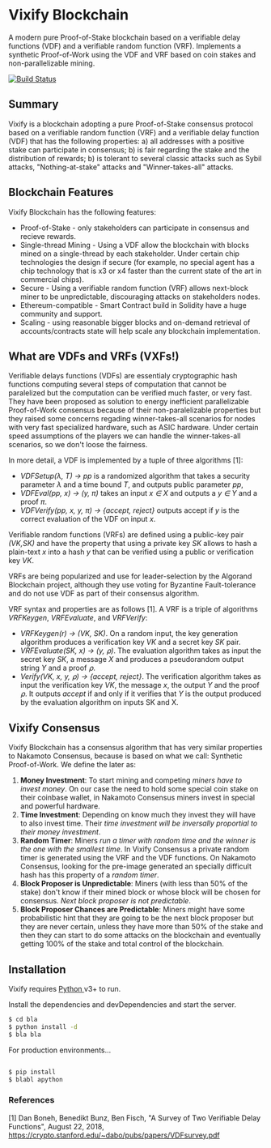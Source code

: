 # Vixify Blockchain

A modern pure Proof-of-Stake blockchain based on a verifiable delay functions (VDF) and a verifiable random function (VRF). Implements a synthetic Proof-of-Work using the VDF and VRF based on coin stakes and non-parallelizable mining.

[![Build Status](https://travis-ci.org/joemccann/dillinger.svg?branch=master)](https://travis-ci.org/joemccann/dillinger)

## Summary

Vixify is a blockchain adopting a pure Proof-of-Stake consensus protocol based on a verifiable random function (VRF) and a verifiable delay function (VDF) that has the following properties: a) all addresses with a positive stake can participate in consensus; b) is fair regarding the stake and the distribution of rewards; b) is tolerant to several classic attacks such as Sybil attacks, "Nothing-at-stake" attacks and "Winner-takes-all" attacks.

## Blockchain Features

Vixify Blockchain has the following features:

* Proof-of-Stake - only stakeholders can participate in consensus and recieve rewards.
* Single-thread Mining - Using a VDF allow the blockchain with blocks mined on a single-thread by each stakeholder. Under certain chip technologies the design if secure (for example, no special agent has a chip technology that is x3 or x4 faster than the current state of the art in commercial chips).
* Secure - Using a verifiable random function (VRF) allows next-block miner to be unpredictable, discouraging attacks on stakeholders nodes.
* Ethereum-compatible - Smart Contract build in Solidity have a huge community and support.
* Scaling - using reasonable bigger blocks and on-demand retrieval of accounts/contracts state will help scale any blockchain implementation.

## What are VDFs and VRFs (VXFs!)

Verifiable delays functions (VDFs) are essentialy cryptographic hash functions computing several steps of computation that cannot be paralelized but the computation can be verified much faster, or very fast. They have been proposed as solution to energy inefficient parallelizable Proof-of-Work consensus because of their non-paralelizable properties but they raised some concerns regading winner-takes-all scenarios for nodes with very fast specialized hardware, such as ASIC hardware. Under certain speed assumptions of the players we can handle the winner-takes-all scenarios, so we don't loose the fairness.

In more detail, a VDF is implemented by a tuple of three algorithms [1]:

* *VDFSetup(λ, T) → pp* is a randomized algorithm that takes a security parameter *λ* and a time
bound *T*, and outputs public parameter *pp*,
* *VDFEval(pp, x) → (y, π)* takes an input *x ∈ X* and outputs a *y ∈ Y* and a proof *π*.
* *VDFVerify(pp, x, y, π) → {accept, reject}* outputs accept if *y* is the correct evaluation of the VDF
on input *x*.

Verifiable random functions (VRFs) are defined using a public-key pair *(VK,SK)* and have the property that using a private key *SK* allows to hash a plain-text *x* into a hash *y* that can be verified using a public or verification key *VK*.

VRFs are being popularized and use for leader-selection by the Algorand Blockchain project, although they use voting for Byzantine Fault-tolerance and do not use VDF as part of their consensus algorithm.

VRF syntax and properties are as follows [1]. A VRF is a triple of algorithms *VRFKeygen*, *VRFEvaluate*, and *VRFVerify*:

 - *VRFKeygen(r) → (VK, SK)*. On a random input, the key generation algorithm produces a verification key *VK* and a secret key *SK* pair.
 - *VRFEvaluate(SK, x) → (y, ⍴)*. The evaluation algorithm takes as input the secret key *SK*, a message *X* and produces a pseudorandom output string *Y* and a proof *⍴*.
 - *Verify(VK, x, y, ⍴) → {accept, reject}*. The verification algorithm takes as input the verification key *VK*, the message *x*, the output *Y* and the proof *⍴*. It outputs *accept* if and only if it verifies that *Y* is the output produced by the evaluation algorithm on inputs SK and X.

## Vixify Consensus

Vixify Blockchain has a consensus algorithm that has very similar properties to Nakamoto Consensus, because is based on what we call: Synthetic Proof-of-Work. We define the later as:

1. **Money Investment**: To start mining and competing *miners have to invest money*. On our case the need to hold some special coin stake on their coinbase wallet, in Nakamoto Consensus miners invest in special and powerful hardware.
2. **Time Investment**: Depending on know much they invest they will have to also invest time. Their *time investment will be inversally proportial to their money investment*.
3. **Random Timer**: Miners *run a timer with random time and the winner is the one with the smallest time*. In Vixify Consensus a private random timer is generated using the VRF and the VDF functions. On Nakamoto Consensus, looking for the pre-image generated an specially difficult hash has this property of a *random timer*.
4. **Block Proposer is Unpredictable**: Miners (with less than 50% of the stake) don't know if their mined block or whose block will be chosen for consensus. *Next block proposer is not predictable*.
5. **Block Proposer Chances are Predictable**: Miners might have some probabilistic hint that they are going to be the next block proposer but they are never certain, unless they have more than 50% of the stake and then they can start to do some attacks on the blockchain and eventually getting 100% of the stake and total control of the blockchain.

## Installation

Vixify requires [Python ](https://python.org/) v3+ to run.

Install the dependencies and devDependencies and start the server.

```sh
$ cd bla
$ python install -d
$ bla bla
```

For production environments...

```sh

$ pip install 
$ blabl apython
```

### References

[1] Dan Boneh, Benedikt Bunz, Ben Fisch, "A Survey of Two Verifiable Delay Functions", August 22, 2018,  https://crypto.stanford.edu/~dabo/pubs/papers/VDFsurvey.pdf
